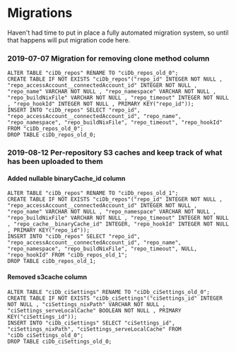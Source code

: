 # Migrations

Haven't had time to put in place a fully automated migration system, so until
that happens will put migration code here.

### 2019-07-07 Migration for removing clone method column

```
ALTER TABLE "ciDb_repos" RENAME TO "ciDb_repos_old_0";
CREATE TABLE IF NOT EXISTS "ciDb_repos"("repo_id" INTEGER NOT NULL , "repo_accessAccount__connectedAccount_id" INTEGER NOT NULL , "repo_name" VARCHAR NOT NULL , "repo_namespace" VARCHAR NOT NULL , "repo_buildNixFile" VARCHAR NOT NULL , "repo_timeout" INTEGER NOT NULL , "repo_hookId" INTEGER NOT NULL , PRIMARY KEY("repo_id"));
INSERT INTO "ciDb_repos" SELECT "repo_id", "repo_accessAccount__connectedAccount_id", "repo_name", "repo_namespace", "repo_buildNixFile", "repo_timeout", "repo_hookId" FROM "ciDb_repos_old_0";
DROP TABLE ciDb_repos_old_0;
```

### 2019-08-12 Per-repository S3 caches and keep track of what has been uploaded to them

#### Added nullable binaryCache_id column
```
ALTER TABLE "ciDb_repos" RENAME TO "ciDb_repos_old_1";
CREATE TABLE IF NOT EXISTS "ciDb_repos"("repo_id" INTEGER NOT NULL , "repo_accessAccount__connectedAccount_id" INTEGER NOT NULL , "repo_name" VARCHAR NOT NULL , "repo_namespace" VARCHAR NOT NULL , "repo_buildNixFile" VARCHAR NOT NULL , "repo_timeout" INTEGER NOT NULL , "repo_cache__binaryCache_id" INTEGER, "repo_hookId" INTEGER NOT NULL , PRIMARY KEY("repo_id"));
INSERT INTO "ciDb_repos" SELECT "repo_id", "repo_accessAccount__connectedAccount_id", "repo_name", "repo_namespace", "repo_buildNixFile", "repo_timeout", NULL, "repo_hookId" FROM "ciDb_repos_old_1";
DROP TABLE ciDb_repos_old_1;
```

#### Removed s3cache column
```
ALTER TABLE "ciDb_ciSettings" RENAME TO "ciDb_ciSettings_old_0";
CREATE TABLE IF NOT EXISTS "ciDb_ciSettings"("ciSettings_id" INTEGER NOT NULL , "ciSettings_nixPath" VARCHAR NOT NULL , "ciSettings_serveLocalCache" BOOLEAN NOT NULL , PRIMARY KEY("ciSettings_id"));
INSERT INTO "ciDb_ciSettings" SELECT "ciSettings_id", "ciSettings_nixPath", "ciSettings_serveLocalCache" FROM "ciDb_ciSettings_old_0";
DROP TABLE ciDb_ciSettings_old_0;
```
